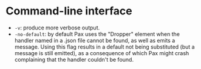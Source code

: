 # Command-line interface
* `-v`: produce more verbose output.
* `-no-default`: by default Pax uses the "Dropper" element when the handler named in a .json file cannot be found, as well as emits a message. Using this flag results in a default not being substituted (but a message is still emitted), as a consequence of which Pax might crash complaining that the handler couldn't be found.
